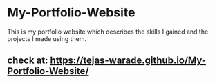 # My-Portfolio-Website
This is my portfolio website which describes the skills I gained and the projects I made using them.

## check at: https://tejas-warade.github.io/My-Portfolio-Website/
